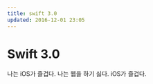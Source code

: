 ```yaml
---
title: swift 3.0
updated: 2016-12-01 23:05
---
```


# Swift 3.0

나는 iOS가 즐겁다.
나는 웹을 하기 싫다. 
iOS가 즐겁다.